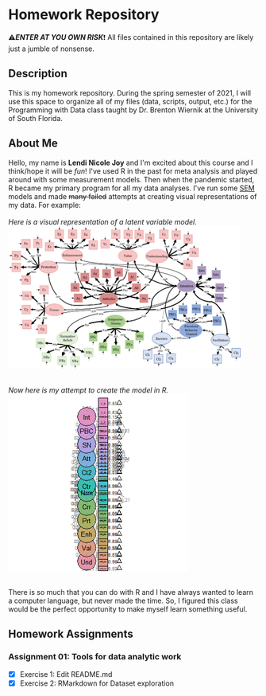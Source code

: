 # Homework Repository

:warning:***ENTER AT YOU OWN RISK***:heavy_exclamation_mark: All files contained in this repository are likely just a jumble of nonsense.

## Description

This is my homework repository. During the spring semester of 2021, I will use this space to organize all of my files (data, scripts, output, etc.) for the Programming with Data class taught by Dr. Brenton Wiernik at the University of South Florida.

## About Me

Hello, my name is **Lendi Nicole Joy** and I'm excited about this course and I think/hope it will be *fun*! I've used R in the past for meta analysis and played around with some measurement models. Then when the pandemic started, R became my primary program for all my data analyses. I've run some [SEM](https://www.theanalysisfactor.com/four-types-sem/) models and made ~~many failed~~ attempts at creating visual representations of my data. For example:  
<br /> *Here is a visual representation of a latent variable model.*  
<img src="images/Final Measurement- weighted lines -Georgia.png" alt="SEM Model" width="468"/>

<br /> *Now here is my attempt to create the model in R.*  
![](images/Rplot04.png)

<br /> There is so much that you can do with R and I have always wanted to learn a computer language, but never made the time. So, I figured this class would be the perfect opportunity to make myself learn something useful.

## Homework Assignments

### Assignment 01: Tools for data analytic work

-   [x] Exercise 1: Edit README.md
-   [x] Exercise 2: RMarkdown for Dataset exploration
